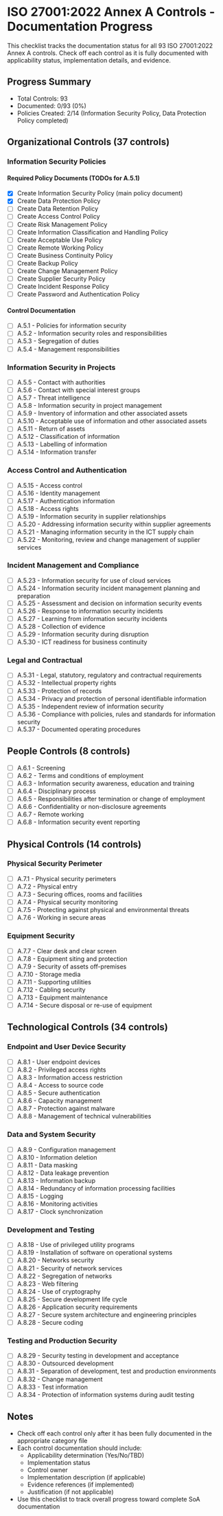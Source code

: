 # ISO 27001:2022 Annex A Controls - Documentation Progress

This checklist tracks the documentation status for all 93 ISO 27001:2022 Annex A controls. Check off each control as it is fully documented with applicability status, implementation details, and evidence.

## Progress Summary

- Total Controls: 93
- Documented: 0/93 (0%)
- Policies Created: 2/14 (Information Security Policy, Data Protection Policy completed)

## Organizational Controls (37 controls)

### Information Security Policies

#### Required Policy Documents (TODOs for A.5.1)
- [x] Create Information Security Policy (main policy document)
- [x] Create Data Protection Policy
- [ ] Create Data Retention Policy
- [ ] Create Access Control Policy
- [ ] Create Risk Management Policy
- [ ] Create Information Classification and Handling Policy
- [ ] Create Acceptable Use Policy
- [ ] Create Remote Working Policy
- [ ] Create Business Continuity Policy
- [ ] Create Backup Policy
- [ ] Create Change Management Policy
- [ ] Create Supplier Security Policy
- [ ] Create Incident Response Policy
- [ ] Create Password and Authentication Policy

#### Control Documentation
- [ ] A.5.1 - Policies for information security
- [ ] A.5.2 - Information security roles and responsibilities
- [ ] A.5.3 - Segregation of duties
- [ ] A.5.4 - Management responsibilities

### Information Security in Projects
- [ ] A.5.5 - Contact with authorities
- [ ] A.5.6 - Contact with special interest groups
- [ ] A.5.7 - Threat intelligence
- [ ] A.5.8 - Information security in project management
- [ ] A.5.9 - Inventory of information and other associated assets
- [ ] A.5.10 - Acceptable use of information and other associated assets
- [ ] A.5.11 - Return of assets
- [ ] A.5.12 - Classification of information
- [ ] A.5.13 - Labelling of information
- [ ] A.5.14 - Information transfer

### Access Control and Authentication
- [ ] A.5.15 - Access control
- [ ] A.5.16 - Identity management
- [ ] A.5.17 - Authentication information
- [ ] A.5.18 - Access rights
- [ ] A.5.19 - Information security in supplier relationships
- [ ] A.5.20 - Addressing information security within supplier agreements
- [ ] A.5.21 - Managing information security in the ICT supply chain
- [ ] A.5.22 - Monitoring, review and change management of supplier services

### Incident Management and Compliance
- [ ] A.5.23 - Information security for use of cloud services
- [ ] A.5.24 - Information security incident management planning and preparation
- [ ] A.5.25 - Assessment and decision on information security events
- [ ] A.5.26 - Response to information security incidents
- [ ] A.5.27 - Learning from information security incidents
- [ ] A.5.28 - Collection of evidence
- [ ] A.5.29 - Information security during disruption
- [ ] A.5.30 - ICT readiness for business continuity

### Legal and Contractual
- [ ] A.5.31 - Legal, statutory, regulatory and contractual requirements
- [ ] A.5.32 - Intellectual property rights
- [ ] A.5.33 - Protection of records
- [ ] A.5.34 - Privacy and protection of personal identifiable information
- [ ] A.5.35 - Independent review of information security
- [ ] A.5.36 - Compliance with policies, rules and standards for information security
- [ ] A.5.37 - Documented operating procedures

## People Controls (8 controls)

- [ ] A.6.1 - Screening
- [ ] A.6.2 - Terms and conditions of employment
- [ ] A.6.3 - Information security awareness, education and training
- [ ] A.6.4 - Disciplinary process
- [ ] A.6.5 - Responsibilities after termination or change of employment
- [ ] A.6.6 - Confidentiality or non-disclosure agreements
- [ ] A.6.7 - Remote working
- [ ] A.6.8 - Information security event reporting

## Physical Controls (14 controls)

### Physical Security Perimeter
- [ ] A.7.1 - Physical security perimeters
- [ ] A.7.2 - Physical entry
- [ ] A.7.3 - Securing offices, rooms and facilities
- [ ] A.7.4 - Physical security monitoring
- [ ] A.7.5 - Protecting against physical and environmental threats
- [ ] A.7.6 - Working in secure areas

### Equipment Security
- [ ] A.7.7 - Clear desk and clear screen
- [ ] A.7.8 - Equipment siting and protection
- [ ] A.7.9 - Security of assets off-premises
- [ ] A.7.10 - Storage media
- [ ] A.7.11 - Supporting utilities
- [ ] A.7.12 - Cabling security
- [ ] A.7.13 - Equipment maintenance
- [ ] A.7.14 - Secure disposal or re-use of equipment

## Technological Controls (34 controls)

### Endpoint and User Device Security
- [ ] A.8.1 - User endpoint devices
- [ ] A.8.2 - Privileged access rights
- [ ] A.8.3 - Information access restriction
- [ ] A.8.4 - Access to source code
- [ ] A.8.5 - Secure authentication
- [ ] A.8.6 - Capacity management
- [ ] A.8.7 - Protection against malware
- [ ] A.8.8 - Management of technical vulnerabilities

### Data and System Security
- [ ] A.8.9 - Configuration management
- [ ] A.8.10 - Information deletion
- [ ] A.8.11 - Data masking
- [ ] A.8.12 - Data leakage prevention
- [ ] A.8.13 - Information backup
- [ ] A.8.14 - Redundancy of information processing facilities
- [ ] A.8.15 - Logging
- [ ] A.8.16 - Monitoring activities
- [ ] A.8.17 - Clock synchronization

### Development and Testing
- [ ] A.8.18 - Use of privileged utility programs
- [ ] A.8.19 - Installation of software on operational systems
- [ ] A.8.20 - Networks security
- [ ] A.8.21 - Security of network services
- [ ] A.8.22 - Segregation of networks
- [ ] A.8.23 - Web filtering
- [ ] A.8.24 - Use of cryptography
- [ ] A.8.25 - Secure development life cycle
- [ ] A.8.26 - Application security requirements
- [ ] A.8.27 - Secure system architecture and engineering principles
- [ ] A.8.28 - Secure coding

### Testing and Production Security
- [ ] A.8.29 - Security testing in development and acceptance
- [ ] A.8.30 - Outsourced development
- [ ] A.8.31 - Separation of development, test and production environments
- [ ] A.8.32 - Change management
- [ ] A.8.33 - Test information
- [ ] A.8.34 - Protection of information systems during audit testing

## Notes

- Check off each control only after it has been fully documented in the appropriate category file
- Each control documentation should include:
  - Applicability determination (Yes/No/TBD)
  - Implementation status
  - Control owner
  - Implementation description (if applicable)
  - Evidence references (if implemented)
  - Justification (if not applicable)
- Use this checklist to track overall progress toward complete SoA documentation